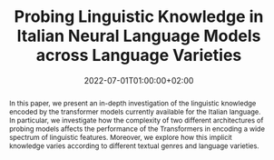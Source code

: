 ---
# Documentation: https://sourcethemes.com/academic/docs/managing-content/

title: "Probing Linguistic Knowledge in Italian Neural Language Models across Language Varieties"
authors: [Alessio Miaschi, Gabriele Sarti, Dominique Brunato, Felice Dell’Orletta, Giulia Venturi]
date: 2022-07-01T01:00:00+02:00
doi: ""

# Schedule page publish date (NOT publication's date).
publishDate: 2022-07-01T01:00:00+02:00

# Publication type.
# Legend: 0 = Uncategorized; 1 = Conference paper; 2 = Journal article;
# 3 = Preprint / Working Paper; 4 = Report; 5 = Book; 6 = Book section;
# 7 = Thesis; 8 = Patent
publication_types: ["2"]

# Publication name and optional abbreviated publication name.
publication: "In Proceedings of the Seventh Italian Conference on Computational Linguistics (CLiC-it 2020) and the Italian Journal of Computational Linguistics (IJCoL)"
publication_short: "CLiC-it 2020 & IJCoL"

abstract: "In this paper, we present an in-depth investigation of the linguistic knowledge encoded by the transformer models currently available for the Italian language. In particular, we investigate how the complexity of two different architectures of probing models affects the performance of the Transformers in encoding a wide spectrum of linguistic features. Moreover, we explore how this implicit knowledge varies according to different textual genres and language varieties."

# Summary. An optional shortened abstract.
summary: "We investigate whether and how using different architectures of probing models affects the performance of Italian transformers in encoding a wide spectrum of linguistic features."

tags: [Natural Language Processing, Deep Learning, Interpretability, Italian Language, Transformers, Neural Language Models, Probing Task]
categories: []
featured: false

# Custom links (optional).
#   Uncomment and edit lines below to show custom links.
# links:
# - name: Follow
#   url: https://twitter.com
#   icon_pack: fab
#   icon: twitter
links:

links:
- name: CLiC-it 2020
  url: http://ceur-ws.org/Vol-2769/paper_56.pdf
  icon_pack: fas
  icon: file-contract
- name: IJCoL 2022
  url: https://journals.openedition.org/ijcol/965
  icon_pack: fas
  icon: file-contract

url_pdf: 
url_code: 
url_dataset:
url_poster:
url_project:
url_slides:
url_source:
url_video:

# Featured image
# To use, add an image named `featured.jpg/png` to your page's folder. 
# Focal points: Smart, Center, TopLeft, Top, TopRight, Left, Right, BottomLeft, Bottom, BottomRight.
image:
  caption: ""
  focal_point: ""
  preview_only: false

# Associated Projects (optional).
#   Associate this publication with one or more of your projects.
#   Simply enter your project's folder or file name without extension.
#   E.g. `internal-project` references `content/project/internal-project/index.md`.
#   Otherwise, set `projects: []`.
projects: []

# Slides (optional).
#   Associate this publication with Markdown slides.
#   Simply enter your slide deck's filename without extension.
#   E.g. `slides: "example"` references `content/slides/example/index.md`.
#   Otherwise, set `slides: ""`.
slides: ""
---